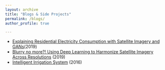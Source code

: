 ```yaml
---
layout: archive
title: "Blogs & Side Projects"
permalink: /blogs/
author_profile: true

---
```

* [Explaining Residential Electricity Consumption with Satellite Imagery and GANs](https://medium.com/@tconlon10/visualizing-residential-electricity-consumption-with-satellite-imagery-and-gans-b0bbb0fa39d6)(2019)
* [Blurry no more?! Using Deep Learning to Harmonize Satellite Imagery Across Resolutions](https://medium.com/descarteslabs-team/blurry-no-more-using-deep-learning-to-harmonize-satellite-imagery-across-resolutions-b1fe46c7f8cc) (2019)
* [Intelligent Irrigation System](http://icsl.ee.columbia.edu/iot-class/2016fall/group1/) (2016)

